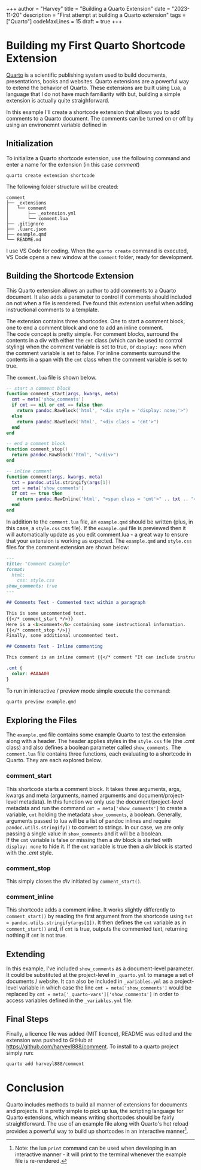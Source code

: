 +++
author = "Harvey"
title = "Building a Quarto Extension"
date = "2023-11-20"
description = "First attempt at building a Quarto extension"
tags = ["Quarto"]
codeMaxLines = 15
draft = true
+++

# Building my First Quarto Shortcode Extension

[Quarto](https://quarto.org/) is a scientific publishing system used to build documents, presentations, books and websites.  Quarto extensions are a powerful way to extend the behavior of Quarto.  These extensions are built using Lua, a language that I do not have much familiarity with but, building a simple extension is actually quite straighforward.

In this example I'll create a shortcode extension that allows you to add comments to a Quarto document.  The comments can be turned on or off by using an environemnt variable defined in 

## Initialization

To initialize a Quarto shortcode extension, use the following command and enter a name for the extension (in this case *comment*)

```
quarto create extension shortcode
```

The following folder structure will be created:

```
comment
├── _extensions  
│   └── comment  
│       ├── _extension.yml  
│       └── comment.lua  
├── .gitignore  
├── .luarc.json  
├── example.qmd
└── README.md  
```

I use VS Code for coding.  When the `quarto create` command is executed, VS Code opens a new window at the `comment` folder, ready for development.

## Building the Shortcode Extension

This Quarto extension allows an author to add comments to a Quarto document.  It also adds a parameter to control if comments should included on not when a file is rendered.  I've found this extension useful when adding instructional comments to a template.

The extension contains three shortcodes.  One to start a comment block, one to end a comment block and one to add an inline comment.  
The code concept is pretty simple.  For comment blocks, surround the contents in a div with either the `cmt` class (which can be used to control styling) when the comment variable is set to true, or `display: none` when the comment variable is set to false.  For inline comments surround the contents in a span with the `cmt` class when the comment variable is set to true.

The `comment.lua` file is shown below.

```lua
-- start a comment block
function comment_start(args, kwargs, meta)
  cmt = meta['show_comments']
  if cmt == nil or cmt == false then
    return pandoc.RawBlock('html', "<div style = 'display: none;'>")
  else
    return pandoc.RawBlock('html', "<div class = 'cmt'>")
  end
end

-- end a comment block
function comment_stop()
  return pandoc.RawBlock('html', "</div>")
end

-- inline comment
function comment(args, kwargs, meta)
  txt = pandoc.utils.stringify(args[1])
  cmt = meta['show_comments']
  if cmt == true then
    return pandoc.RawInline('html', "<span class = 'cmt'>" .. txt .. "</span>")
  end 
end
```

In addition to the `comment.lua` file, an `example.qmd` should be written (plus, in this case, a `style.css` css file).  If the `example.qmd` file is previewed then it will automatically update as you edit comment.lua - a great way to ensure that your extension is working as expected.  The `example.qmd` and `style.css` files for the comment extension are shown below:

```md
---
title: "Comment Example"
format:
  html:
    css: style.css
show_comments: true
---

## Comments Test - Commented text within a paragraph

This is some uncommented text.
{{</* comment_start */>}}
Here is a <b>comment</b> containing some instructional information.
{{</* comment_stop */>}}
Finally, some additional uncommented text.

## Comments Test - Inline commenting

This comment is an inline comment {{</* comment "It can include instruction within the text" */>}} followed by addititional text.
```

```css
.cmt {
  color: #AAAA00
}
```

To run in interactive / preview mode simple execute the command:

```bash
quarto preview example.qmd
```

## Exploring the Files

The `example.qmd` file contains some example Quarto to test the extension along with a header.  The header applies styles in the `style.css` file (the *.cmt* class) and also defines a boolean parameter called `show_comments`.  The `comment.lua` file contains three functions, each evaluating to a shortcode in Quarto.  They are each explored below.

### comment_start
This shortcode starts a comment block.  It takes three arguments, args, kwargs and meta (arguments, named arguments and document/project-level metadata).  In this function we only use the document/project-level metadata and run the command `cmt = meta['show_comments']` to create a variable, `cmt` holding the metadata `show_comments`, a boolean.  Generally, arguments passed to lua will be a list of pandoc inlines and require `pandoc.utils.stringify()` to convert to strings.  In our case, we are only passing a single value in `show_comments` and it will be a boolean.  
If the `cmt` variable is false or missing then a *div* block is started with `display: none` to hide it.  If the `cmt` variable is true then a *div* block is started with the *.cmt* style. 

### comment_stop
This simply closes the *div* initiated by `comment_start()`.

### comment_inline
This shortcode adds a comment inline.  It works slightly differently to `comment_start()` by reading the first argument from the shortcode using `txt = pandoc.utils.stringify(args[1])`.  It then defines the `cmt` variable as in `comment_start()` and, if `cmt` is true, outputs the commented text, returning nothing if `cmt` is not true.

## Extending

In this example, I've included `show_comments` as a document-level parameter.  It could be substituted at the project-level in `_quarto.yml` to manage a set of documents / website.  It can also be included in `_variables.yml` as a project-level variable in which case the line `cmt = meta['show_comments']` would be replaced by `cmt = meta['_quarto-vars']['show_comments']` in order to access variables defined in the `_variables.yml` file.

## Final Steps

Finally, a licence file was added (MIT licence), README was edited and the extension was pushed to GitHub at https://github.com/harveyl888/comment.  To install to a quarto project simply run: 

```bash
quarto add harveyl888/comment
```

# Conclusion

Quarto includes methods to build all manner of extensions for documents and projects.  It is pretty simple to pick up lua, the scripting language for Quarto extensions, which means writing shortcodes should be fairly straightforward.  The use of an example file along with Quarto's hot reload provides a powerful way to build up shortcodes in an interactive manner[^1].

[^1]: Note: the lua `print` command can be used when developing in an interactive manner - it will print to the terminal whenever the example file is re-rendered.


